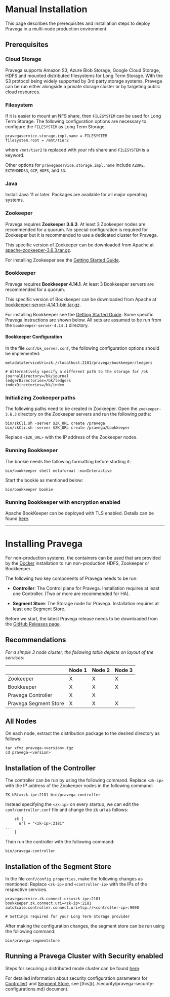 <!--
Copyright Pravega Authors.

Licensed under the Apache License, Version 2.0 (the "License");
you may not use this file except in compliance with the License.
You may obtain a copy of the License at

    http://www.apache.org/licenses/LICENSE-2.0

Unless required by applicable law or agreed to in writing, software
distributed under the License is distributed on an "AS IS" BASIS,
WITHOUT WARRANTIES OR CONDITIONS OF ANY KIND, either express or implied.
See the License for the specific language governing permissions and
limitations under the License.
-->
# Manual Installation

This page describes the prerequisites and installation steps to deploy Pravega in a multi-node production environment.

## Prerequisites

### Cloud Storage

Pravega supports Amazon S3, Azure Blob Storage, Google Cloud Storage, HDFS and mounted distributed filesystems for Long Term Storage.
With the S3 protocol being widely supported by 3rd party storage systems, Pravega can be run either alongside a private storage
cluster or by targeting public cloud resources.

### Filesystem

If it is easier to mount an NFS share, then `FILESYSTEM` can be used for Long Term Storage. The following configuration options are necessary to configure the `FILESYSTEM` as Long Term Storage.
```
pravegaservice.storage.impl.name = FILESYSTEM
filesystem.root = /mnt/tier2
```
where `/mnt/tier2` is replaced with your nfs share and `FILESYSTEM` is a keyword.

Other options for `pravegaservice.storage.impl.name` include `AZURE`, `EXTENDEDS3`, `GCP`, `HDFS`, and `S3`.

### Java

Install Java 11 or later. Packages are available for all major operating systems.

### Zookeeper

Pravega requires **Zookeeper 3.6.3**. At least 3 Zookeeper nodes are recommended for a quorum. No special configuration is required for Zookeeper but it is recommended to use a dedicated cluster for Pravega.

This specific version of Zookeeper can be downloaded from Apache at [apache-zookeeper-3.6.3.tar.gz](https://archive.apache.org/dist/zookeeper/zookeeper-3.6.3/apache-zookeeper-3.6.3.tar.gz).

For installing Zookeeper see the [Getting Started Guide](https://zookeeper.apache.org/doc/r3.6.3/zookeeperStarted.html).

### Bookkeeper

Pravega requires **Bookkeeper 4.14.1**. At least 3 Bookkeeper servers are recommended for a quorum.

This specific version of Bookkeeper can be downloaded from Apache at [bookkeeper-server-4.14.1-bin.tar.gz](https://archive.apache.org/dist/bookkeeper/bookkeeper-4.14.1/bookkeeper-server-4.14.1-bin.tar.gz).

For installing Bookkeeper see the [Getting Started Guide](https://bookkeeper.apache.org/docs/getting-started/installation/).
Some specific Pravega instructions are shown below. All sets are assumed to be run from the `bookkeeper-server-4.14.1` directory.

#### Bookkeeper Configuration

In the file `conf/bk_server.conf`, the following configuration options should be implemented:

```
metadataServiceUri=zk://localhost:2181/pravega/bookkeeper/ledgers

# Alternatively specify a different path to the storage for /bk
journalDirectory=/bk/journal
ledgerDirectories=/bk/ledgers
indexDirectories=/bk/index
```

### Initializing Zookeeper paths

The following paths need to be created in Zookeeper. Open the `zookeeper-3.6.3` directory on the Zookeeper servers and run the following paths:

```
bin/zkCli.sh -server $ZK_URL create /pravega
bin/zkCli.sh -server $ZK_URL create /pravega/bookkeeper
```
Replace `<$ZK_URL>` with the IP address of the Zookeeper nodes.

### Running Bookkeeper

The bookie needs the following formatting before starting it:

```
bin/bookkeeper shell metaformat -nonInteractive
```

Start the bookie as mentioned below:

```
bin/bookkeeper bookie
```
### Running Bookkeeper with encryption enabled
Apache BookKeeper can be deployed with TLS enabled. Details can be found [here](https://bookkeeper.apache.org/docs/security/tls/).

---
# Installing Pravega

For non-production systems, the containers can be used that are provided by the [Docker](docker-swarm.md) installation to run non-production HDFS, Zookeeper or Bookkeeper.

The following two key components of Pravega needs to be run:

- **Controller**: The Control plane for Pravega. Installation requires at least one Controller. \(Two or more are recommended for HA\).

- **Segment Store**: The Storage node for Pravega. Installation requires at least one Segment Store.

Before we start, the latest Pravega release needs to be downloaded from the [GitHub Releases page](https://github.com/pravega/pravega/releases).

## Recommendations

_For a simple 3 node cluster, the following table depicts on layout of the services:_

|                       | Node 1 | Node 2 | Node 3 |
| --------------------- | ------ | ------ | ------ |
| Zookeeper             | X      | X      | X      |
| Bookkeeper            | X      | X      | X      |
| Pravega Controller    | X      | X      |        |
| Pravega Segment Store | X      | X      | X      |

## All Nodes

On each node, extract the distribution package to the desired directory as follows:

```
tar xfvz pravega-<version>.tgz
cd pravega-<version>
```

## Installation of the Controller

The controller can be run by using the following command. Replace `<zk-ip>` with the IP address of the Zookeeper nodes in the following command:

```
ZK_URL=<zk-ip>:2181 bin/pravega-controller
```

Instead specifying the `<zk-ip>` on every startup, we can edit the `conf/controller.conf` file and change the zk url as follows:

```
    zk {
      url = "<zk-ip>:2181"
...
    }
```

Then run the controller with the following command:

```
bin/pravega-controller
```

## Installation of the Segment Store

In the file `conf/config.properties`, make the following changes as mentioned:
Replace `<zk-ip>` and `<controller-ip>` with the IPs of the respective services.

```
pravegaservice.zk.connect.uri=<zk-ip>:2181
bookkeeper.zk.connect.uri=<zk-ip>:2181
autoScale.controller.connect.uri=tcp://<controller-ip>:9090

# Settings required for your Long Term Storage provider
```

After making the configuration changes, the segment store can be run using the following command:

```
bin/pravega-segmentstore
```
## Running a Pravega Cluster with Security enabled

Steps for securing a distributed mode cluster can be found [here](../security/securing-distributed-mode-cluster.md).

For detailed information about security configuration parameters for [Controller](../security/pravega-security-configurations.md#controller-tls-configuration-parameters))
and [Segment Store](../security/pravega-security-configurations.md#segment-store-tls-configuration-parameters),
see [this]((../security/pravega-security-configurations.md) document.
